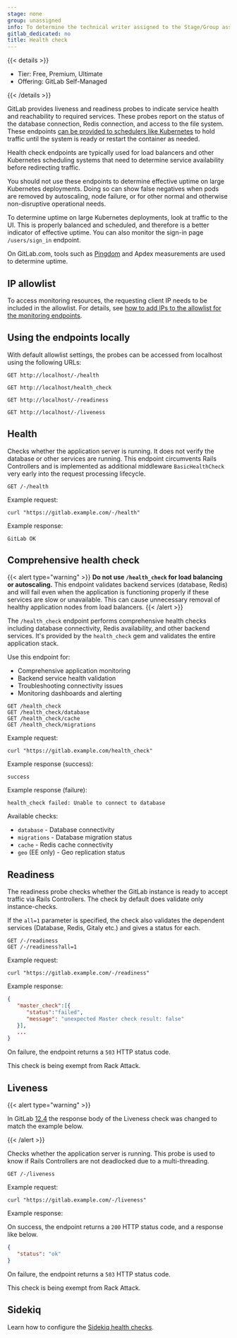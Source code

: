 ```yaml
---
stage: none
group: unassigned
info: To determine the technical writer assigned to the Stage/Group associated with this page, see https://handbook.gitlab.com/handbook/product/ux/technical-writing/#assignments
gitlab_dedicated: no
title: Health check
---
```


{{< details >}}

- Tier: Free, Premium, Ultimate
- Offering: GitLab Self-Managed

{{< /details >}}

GitLab provides liveness and readiness probes to indicate service health and
reachability to required services. These probes report on the status of the
database connection, Redis connection, and access to the file system. These
endpoints [can be provided to schedulers like Kubernetes](https://kubernetes.io/docs/tasks/configure-pod-container/configure-liveness-readiness-startup-probes/) to hold
traffic until the system is ready or restart the container as needed.

Health check endpoints are typically used for load balancers
and other Kubernetes scheduling systems that need to determine
service availability before redirecting traffic.

You should not use these endpoints to determine effective uptime
on large Kubernetes deployments. Doing so can show false negatives
when pods are removed by autoscaling, node failure, or for
other normal and otherwise non-disruptive operational needs.

To determine uptime on large Kubernetes deployments, look at traffic
to the UI. This is properly balanced and scheduled, and therefore is
a better indicator of effective uptime. You can also monitor the sign-in
page `/users/sign_in` endpoint.

<!-- vale gitlab_base.Spelling = NO -->

On GitLab.com, tools such as [Pingdom](https://www.pingdom.com/) and
Apdex measurements are used to determine uptime.

<!-- vale gitlab_base.Spelling = YES -->

## IP allowlist

To access monitoring resources, the requesting client IP needs to be included in the allowlist.
For details, see [how to add IPs to the allowlist for the monitoring endpoints](ip_allowlist.md).

## Using the endpoints locally

With default allowlist settings, the probes can be accessed from localhost using the following URLs:

```plaintext
GET http://localhost/-/health
```

```plaintext
GET http://localhost/health_check
```

```plaintext
GET http://localhost/-/readiness
```

```plaintext
GET http://localhost/-/liveness
```

## Health

Checks whether the application server is running.
It does not verify the database or other services
are running. This endpoint circumvents Rails Controllers
and is implemented as additional middleware `BasicHealthCheck`
very early into the request processing lifecycle.

```plaintext
GET /-/health
```

Example request:

```shell
curl "https://gitlab.example.com/-/health"
```

Example response:

```plaintext
GitLab OK
```

## Comprehensive health check

{{< alert type="warning" >}}
**Do not use `/health_check` for load balancing or autoscaling.** This endpoint validates backend services (database, Redis) and will fail even when the application is functioning properly if these services are slow or unavailable. This can cause unnecessary removal of healthy application nodes from load balancers.
{{< /alert >}}

The `/health_check` endpoint performs comprehensive health checks including database connectivity, Redis availability, and other backend services. It's provided by the `health_check` gem and validates the entire application stack.

Use this endpoint for:

- Comprehensive application monitoring
- Backend service health validation
- Troubleshooting connectivity issues
- Monitoring dashboards and alerting

```plaintext
GET /health_check
GET /health_check/database
GET /health_check/cache
GET /health_check/migrations
```

Example request:

```shell
curl "https://gitlab.example.com/health_check"
```

Example response (success):

```plaintext
success
```

Example response (failure):

```plaintext
health_check failed: Unable to connect to database
```

Available checks:

- `database` - Database connectivity
- `migrations` - Database migration status
- `cache` - Redis cache connectivity
- `geo` (EE only) - Geo replication status

## Readiness

The readiness probe checks whether the GitLab instance is ready
to accept traffic via Rails Controllers. The check by default
does validate only instance-checks.

If the `all=1` parameter is specified, the check also validates
the dependent services (Database, Redis, Gitaly etc.)
and gives a status for each.

```plaintext
GET /-/readiness
GET /-/readiness?all=1
```

Example request:

```shell
curl "https://gitlab.example.com/-/readiness"
```

Example response:

```json
{
   "master_check":[{
      "status":"failed",
      "message": "unexpected Master check result: false"
   }],
   ...
}
```

On failure, the endpoint returns a `503` HTTP status code.

This check is being exempt from Rack Attack.

## Liveness

{{< alert type="warning" >}}

In GitLab [12.4](https://about.gitlab.com/upcoming-releases/)
the response body of the Liveness check was changed
to match the example below.

{{< /alert >}}

Checks whether the application server is running.
This probe is used to know if Rails Controllers
are not deadlocked due to a multi-threading.

```plaintext
GET /-/liveness
```

Example request:

```shell
curl "https://gitlab.example.com/-/liveness"
```

Example response:

On success, the endpoint returns a `200` HTTP status code, and a response like below.

```json
{
   "status": "ok"
}
```

On failure, the endpoint returns a `503` HTTP status code.

This check is being exempt from Rack Attack.

## Sidekiq

Learn how to configure the [Sidekiq health checks](../sidekiq/sidekiq_health_check.md).
